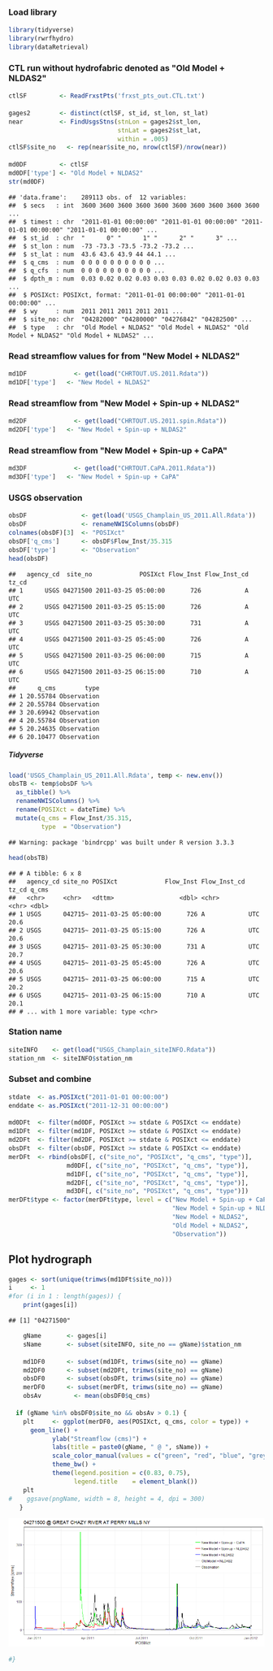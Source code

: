 ### Load library

``` r
library(tidyverse)
library(rwrfhydro)
library(dataRetrieval)
```

### CTL run without hydrofabric denoted as "Old Model + NLDAS2"

``` r
ctlSF         <- ReadFrxstPts('frxst_pts_out.CTL.txt')

gages2        <- distinct(ctlSF, st_id, st_lon, st_lat)
near          <- FindUsgsStns(stnLon = gages2$st_lon, 
                              stnLat = gages2$st_lat, 
                              within = .005)
ctlSF$site_no   <- rep(near$site_no, nrow(ctlSF)/nrow(near))
    
md0DF         <- ctlSF
md0DF['type'] <- "Old Model + NLDAS2"
str(md0DF)
```

    ## 'data.frame':    289113 obs. of  12 variables:
    ##  $ secs   : int  3600 3600 3600 3600 3600 3600 3600 3600 3600 3600 ...
    ##  $ timest : chr  "2011-01-01 00:00:00" "2011-01-01 00:00:00" "2011-01-01 00:00:00" "2011-01-01 00:00:00" ...
    ##  $ st_id  : chr  "      0" "      1" "      2" "      3" ...
    ##  $ st_lon : num  -73 -73.3 -73.5 -73.2 -73.2 ...
    ##  $ st_lat : num  43.6 43.6 43.9 44 44.1 ...
    ##  $ q_cms  : num  0 0 0 0 0 0 0 0 0 0 ...
    ##  $ q_cfs  : num  0 0 0 0 0 0 0 0 0 0 ...
    ##  $ dpth_m : num  0.03 0.02 0.02 0.03 0.03 0.03 0.02 0.02 0.03 0.03 ...
    ##  $ POSIXct: POSIXct, format: "2011-01-01 00:00:00" "2011-01-01 00:00:00" ...
    ##  $ wy     : num  2011 2011 2011 2011 2011 ...
    ##  $ site_no: chr  "04282000" "04280000" "04276842" "04282500" ...
    ##  $ type   : chr  "Old Model + NLDAS2" "Old Model + NLDAS2" "Old Model + NLDAS2" "Old Model + NLDAS2" ...

### Read streamflow values for from "New Model + NLDAS2"

``` r
md1DF             <- get(load("CHRTOUT.US.2011.Rdata"))
md1DF['type']   <- "New Model + NLDAS2"
```

### Read streamflow from "New Model + Spin-up + NLDAS2"

``` r
md2DF             <- get(load("CHRTOUT.US.2011.spin.Rdata"))
md2DF['type']   <- "New Model + Spin-up + NLDAS2"
```

### Read streamflow from "New Model + Spin-up + CaPA"

``` r
md3DF             <- get(load("CHRTOUT.CaPA.2011.Rdata"))
md3DF['type']   <- "New Model + Spin-up + CaPA"
```

### USGS observation

``` r
obsDF               <- get(load('USGS_Champlain_US_2011.All.Rdata'))
obsDF               <- renameNWISColumns(obsDF)
colnames(obsDF)[3]  <- "POSIXct"
obsDF['q_cms']      <- obsDF$Flow_Inst/35.315
obsDF['type']       <- "Observation"
head(obsDF)
```

    ##   agency_cd  site_no             POSIXct Flow_Inst Flow_Inst_cd tz_cd
    ## 1      USGS 04271500 2011-03-25 05:00:00       726            A   UTC
    ## 2      USGS 04271500 2011-03-25 05:15:00       726            A   UTC
    ## 3      USGS 04271500 2011-03-25 05:30:00       731            A   UTC
    ## 4      USGS 04271500 2011-03-25 05:45:00       726            A   UTC
    ## 5      USGS 04271500 2011-03-25 06:00:00       715            A   UTC
    ## 6      USGS 04271500 2011-03-25 06:15:00       710            A   UTC
    ##      q_cms        type
    ## 1 20.55784 Observation
    ## 2 20.55784 Observation
    ## 3 20.69942 Observation
    ## 4 20.55784 Observation
    ## 5 20.24635 Observation
    ## 6 20.10477 Observation

##### Tidyverse

``` r
load('USGS_Champlain_US_2011.All.Rdata', temp <- new.env())
obsTB <- temp$obsDF %>% 
  as_tibble() %>% 
  renameNWISColumns() %>% 
  rename(POSIXct = dateTime) %>% 
  mutate(q_cms = Flow_Inst/35.315,
         type  = "Observation")
```

    ## Warning: package 'bindrcpp' was built under R version 3.3.3

``` r
head(obsTB)
```

    ## # A tibble: 6 x 8
    ##   agency_cd site_no POSIXct             Flow_Inst Flow_Inst_cd tz_cd q_cms
    ##   <chr>     <chr>   <dttm>                  <dbl> <chr>        <chr> <dbl>
    ## 1 USGS      042715~ 2011-03-25 05:00:00       726 A            UTC    20.6
    ## 2 USGS      042715~ 2011-03-25 05:15:00       726 A            UTC    20.6
    ## 3 USGS      042715~ 2011-03-25 05:30:00       731 A            UTC    20.7
    ## 4 USGS      042715~ 2011-03-25 05:45:00       726 A            UTC    20.6
    ## 5 USGS      042715~ 2011-03-25 06:00:00       715 A            UTC    20.2
    ## 6 USGS      042715~ 2011-03-25 06:15:00       710 A            UTC    20.1
    ## # ... with 1 more variable: type <chr>

### Station name

``` r
siteINFO    <- get(load("USGS_Champlain_siteINFO.Rdata"))
station_nm  <- siteINFO$station_nm
```

### Subset and combine

``` r
stdate  <- as.POSIXct("2011-01-01 00:00:00")
enddate <- as.POSIXct("2011-12-31 00:00:00")

md0DFt  <- filter(md0DF, POSIXct >= stdate & POSIXct <= enddate)
md1DFt  <- filter(md1DF, POSIXct >= stdate & POSIXct <= enddate)
md2DFt  <- filter(md2DF, POSIXct >= stdate & POSIXct <= enddate)
obsDFt  <- filter(obsDF, POSIXct >= stdate & POSIXct <= enddate)
merDFt  <- rbind(obsDF[, c("site_no", "POSIXct", "q_cms", "type")], 
                md0DF[, c("site_no", "POSIXct", "q_cms", "type")],
                md1DF[, c("site_no", "POSIXct", "q_cms", "type")],
                md2DF[, c("site_no", "POSIXct", "q_cms", "type")],
                md3DF[, c("site_no", "POSIXct", "q_cms", "type")])
merDFt$type <- factor(merDFt$type, level = c("New Model + Spin-up + CaPA",
                                             "New Model + Spin-up + NLDAS2", 
                                             "New Model + NLDAS2",
                                             "Old Model + NLDAS2",
                                             "Observation"))    
```

Plot hydrograph
---------------

``` r
gages <- sort(unique(trimws(md1DFt$site_no)))
i     <- 1
#for (i in 1 : length(gages)) {
    print(gages[i])
```

    ## [1] "04271500"

``` r
    gName       <- gages[i]
    sName       <- subset(siteINFO, site_no == gName)$station_nm

    md1DF0      <- subset(md1DFt, trimws(site_no) == gName)
    md2DF0      <- subset(md2DFt, trimws(site_no) == gName)
    obsDF0      <- subset(obsDFt, trimws(site_no) == gName)
    merDF0      <- subset(merDFt, trimws(site_no) == gName)
    obsAv         <- mean(obsDF0$q_cms)
    
  if (gName %in% obsDF0$site_no && obsAv > 0.1) {
    plt     <- ggplot(merDF0, aes(POSIXct, q_cms, color = type)) +
      geom_line() +
            ylab("Streamflow (cms)") +
            labs(title = paste0(gName, " @ ", sName)) + 
            scale_color_manual(values = c("green", "red", "blue", "grey", "black")) +
            theme_bw() +
            theme(legend.position = c(0.83, 0.75),
                  legend.title    = element_blank())
    plt
#    ggsave(pngName, width = 8, height = 4, dpi = 300)
   }
```

![](Hydrograph.Comp_files/figure-markdown_github/unnamed-chunk-10-1.png)

``` r
#}
```
